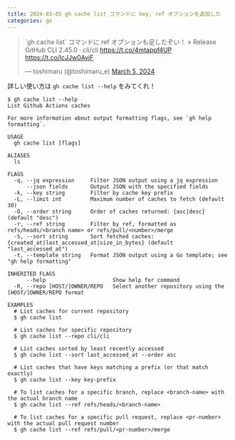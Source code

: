 ```yaml
---
title: 2024-03-05 gh cache list コマンドに key, ref オプションを追加した
categories: go
---
```


<blockquote class="twitter-tweet"><p lang="ja" dir="ltr">`gh cache list` コマンドに ref オプションも足したぞい！ » Release GitHub CLI 2.45.0 · cli/cli <a href="https://t.co/4mtappf4UP">https://t.co/4mtappf4UP</a> <a href="https://t.co/lcJJw0AvjF">https://t.co/lcJJw0AvjF</a></p>&mdash; toshimaru (@toshimaru_e) <a href="https://twitter.com/toshimaru_e/status/1764823978743673179?ref_src=twsrc%5Etfw">March 5, 2024</a></blockquote> <script async src="https://platform.twitter.com/widgets.js" charset="utf-8"></script>

詳しい使い方は `gh cache list --help` をみてくれ！

```console
$ gh cache list --help
List Github Actions caches

For more information about output formatting flags, see `gh help formatting`.

USAGE
  gh cache list [flags]

ALIASES
  ls

FLAGS
  -q, --jq expression     Filter JSON output using a jq expression
      --json fields       Output JSON with the specified fields
  -k, --key string        Filter by cache key prefix
  -L, --limit int         Maximum number of caches to fetch (default 30)
  -O, --order string      Order of caches returned: {asc|desc} (default "desc")
  -r, --ref string        Filter by ref, formatted as refs/heads/<branch name> or refs/pull/<number>/merge
  -S, --sort string       Sort fetched caches: {created_at|last_accessed_at|size_in_bytes} (default "last_accessed_at")
  -t, --template string   Format JSON output using a Go template; see "gh help formatting"

INHERITED FLAGS
      --help                     Show help for command
  -R, --repo [HOST/]OWNER/REPO   Select another repository using the [HOST/]OWNER/REPO format

EXAMPLES
  # List caches for current repository
  $ gh cache list

  # List caches for specific repository
  $ gh cache list --repo cli/cli

  # List caches sorted by least recently accessed
  $ gh cache list --sort last_accessed_at --order asc

  # List caches that have keys matching a prefix (or that match exactly)
  $ gh cache list --key key-prefix

  # To list caches for a specific branch, replace <branch-name> with the actual branch name
  $ gh cache list --ref refs/heads/<branch-name>

  # To list caches for a specific pull request, replace <pr-number> with the actual pull request number
  $ gh cache list --ref refs/pull/<pr-number>/merge
```
